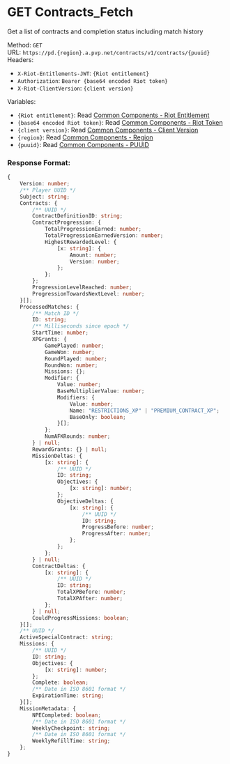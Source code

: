 <!--

This file is automatically generated!
Do not edit it directly!
See https://github.com/techchrism/valorant-api-docs/blob/trunk/contributing.md for more information.

-->

# GET Contracts_Fetch

Get a list of contracts and completion status including match history  


Method: `GET`  
URL: `https://pd.{region}.a.pvp.net/contracts/v1/contracts/{puuid}`  
Headers:
 - `X-Riot-Entitlements-JWT`: `{Riot entitlement}`
 - `Authorization`: `Bearer {base64 encoded Riot token}`
 - `X-Riot-ClientVersion`: `{client version}`

Variables:
 - `{Riot entitlement}`: Read [Common Components - Riot Entitlement](../common-components.md#riot-entitlement)
 - `{base64 encoded Riot token}`: Read [Common Components - Riot Token](../common-components.md#riot-token)
 - `{client version}`: Read [Common Components - Client Version](../common-components.md#client-version)
 - `{region}`: Read [Common Components - Region](../common-components.md#region)
 - `{puuid}`: Read [Common Components - PUUID](../common-components.md#puuid)


### Response Format:
```ts
{
    Version: number;
    /** Player UUID */
    Subject: string;
    Contracts: {
        /** UUID */
        ContractDefinitionID: string;
        ContractProgression: {
            TotalProgressionEarned: number;
            TotalProgressionEarnedVersion: number;
            HighestRewardedLevel: {
                [x: string]: {
                    Amount: number;
                    Version: number;
                };
            };
        };
        ProgressionLevelReached: number;
        ProgressionTowardsNextLevel: number;
    }[];
    ProcessedMatches: {
        /** Match ID */
        ID: string;
        /** Milliseconds since epoch */
        StartTime: number;
        XPGrants: {
            GamePlayed: number;
            GameWon: number;
            RoundPlayed: number;
            RoundWon: number;
            Missions: {};
            Modifier: {
                Value: number;
                BaseMultiplierValue: number;
                Modifiers: {
                    Value: number;
                    Name: "RESTRICTIONS_XP" | "PREMIUM_CONTRACT_XP";
                    BaseOnly: boolean;
                }[];
            };
            NumAFKRounds: number;
        } | null;
        RewardGrants: {} | null;
        MissionDeltas: {
            [x: string]: {
                /** UUID */
                ID: string;
                Objectives: {
                    [x: string]: number;
                };
                ObjectiveDeltas: {
                    [x: string]: {
                        /** UUID */
                        ID: string;
                        ProgressBefore: number;
                        ProgressAfter: number;
                    };
                };
            };
        } | null;
        ContractDeltas: {
            [x: string]: {
                /** UUID */
                ID: string;
                TotalXPBefore: number;
                TotalXPAfter: number;
            };
        } | null;
        CouldProgressMissions: boolean;
    }[];
    /** UUID */
    ActiveSpecialContract: string;
    Missions: {
        /** UUID */
        ID: string;
        Objectives: {
            [x: string]: number;
        };
        Complete: boolean;
        /** Date in ISO 8601 format */
        ExpirationTime: string;
    }[];
    MissionMetadata: {
        NPECompleted: boolean;
        /** Date in ISO 8601 format */
        WeeklyCheckpoint: string;
        /** Date in ISO 8601 format */
        WeeklyRefillTime: string;
    };
}
```
